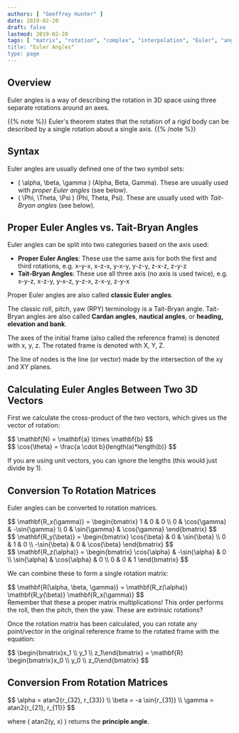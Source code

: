 ```yaml
---
authors: [ "Geoffrey Hunter" ]
date: 2019-02-20
draft: false
lastmod: 2019-02-20
tags: [ "matrix", "rotation", "complex", "interpolation", "Euler", "angle", "RPY", "gimbal lock", "attitude", "orientation", "vector", "intrinsic", extrinsic" ]
title: "Euler Angles"
type: page
---
```


## Overview

Euler angles is a way of describing the rotation in 3D space using three separate rotations around an axes.

{{% note %}}
Euler's theorem states that the rotation of a rigid body can be described by a single rotation about a single axis.
{{% /note %}}


## Syntax

Euler angles are usually defined one of the two symbol sets:

* \( \alpha, \beta, \gamma \) (Alpha, Beta, Gamma). These are usually used with _proper Euler angles_ (see below).
* \( \Phi, \Theta, \Psi \) (Phi, Theta, Psi). These are usually used with _Tait-Bryan angles_ (see below).


## Proper Euler Angles vs. Tait-Bryan Angles

Euler angles can be split into two categories based on the axis used:

* **Proper Euler Angles**: These use the same axis for both the first and third rotations, e.g. x-y-x, x-z-x, y-x-y, y-z-y, z-x-z, z-y-z
* **Tait-Bryan Angles**: These use all three axis (no axis is used twice), e.g. x-y-z, x-z-y, y-x-z, y-z-x, z-x-y, z-y-x

Proper Euler angles are also called **classic Euler angles**.

The classic roll, pitch, yaw (RPY) terminology is a Tait-Bryan angle. Tait-Bryan angles are also called **Cardan angles**, **nautical angles**, or **heading, elevation and bank**.

The axes of the initial frame (also called the reference frame) is denoted with x, y, z. The rotated frame is denoted with X, Y, Z.

The line of nodes is the line (or vector) made by the intersection of the xy and XY planes.


## Calculating Euler Angles Between Two 3D Vectors

First we calculate the cross-product of the two vectors, which gives us the vector of rotation:

<div>$$ \mathbf{N} = \mathbf{a} \times \mathbf{b} $$</div>

<div>$$ \cos{\theta} = \frac{a \cdot b}{length(a)*length(b)} $$</div>

If you are using unit vectors, you can ignore the lengths (this would just divide by 1).


## Conversion To Rotation Matrices

Euler angles can be converted to rotation matrices.

<div>$$
\mathbf{R_x(\gamma)} = \begin{bmatrix}
    1 &     0 &             0 \\
    0 &     \cos{\gamma} &  -\sin{\gamma} \\
    0 &     \sin{\gamma} &  \cos{\gamma}
\end{bmatrix}
$$</div>


<div>$$
\mathbf{R_y(\beta)} = \begin{bmatrix}
    \cos{\beta} &   0 &     \sin{\beta} \\
    0 &             1 &     0 \\
    -\sin{\beta} &  0 &     \cos{\beta}
\end{bmatrix}
$$</div>

<div>$$
\mathbf{R_z(\alpha)} = \begin{bmatrix}
    \cos{\alpha} &  -\sin{\alpha} &     0 \\
    \sin{\alpha} &  \cos{\alpha} &      0 \\
    0 &             0 &                 1     
\end{bmatrix}
$$</div>

We can combine these to form a single rotation matrix:

<div>$$ \mathbf{R(\alpha, \beta, \gamma)} = \mathbf{R_z(\alpha)} \mathbf{R_y(\beta)} \mathbf{R_x(\gamma)} $$</div

Remember that these a proper matrix multiplications! This order performs the roll, then the pitch, then the yaw. These are extrinsic rotations?

Once the rotation matrix has been calculated, you can rotate any point/vector in the original reference frame to the rotated frame with the equation:

<div>$$
\begin{bmatrix}x_1 \\ y_1 \\ z_1\end{bmatrix} =
\mathbf{R} \begin{bmatrix}x_0 \\ y_0 \\ z_0\end{bmatrix} 
$$</div>


## Conversion From Rotation Matrices

<div>$$
\alpha = atan2{r_{32}, r_{33}} \\
\beta = -a \sin{r_{31}} \\
\gamma = atan2{r_{21}, r_{11}}
 $$</div>

 where \( atan2(y, x) \) returns the **principle angle**.

 